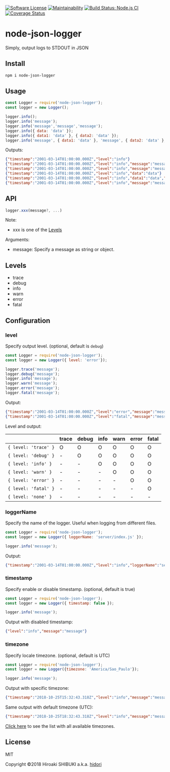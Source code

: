 [![Software License](https://img.shields.io/badge/license-MIT-brightgreen.svg?style=flat-square)](LICENSE)
[![Maintainability](https://api.codeclimate.com/v1/badges/1dd1bfe212c8d70c9b8b/maintainability)](https://codeclimate.com/github/hidori/node-json-logger/maintainability)
[![Build Status: Node.js CI](https://github.com/hidori/node-json-logger/workflows/Node.js%20CI/badge.svg)](https://github.com/hidori/node-json-logger/actions?query=workflow%3A"Node.js+CI")
[![Coverage Status](https://coveralls.io/repos/github/hidori/node-json-logger/badge.svg)](https://coveralls.io/github/hidori/node-json-logger)

# node-json-logger

Simply, output logs to STDOUT in JSON

## Install

```sh
npm i node-json-logger
```

## Usage

```js
const Logger = require('node-json-logger');
const logger = new Logger();

logger.info();
logger.info('message');
logger.info('message','message','message');
logger.info({ data: 'data' });
logger.info({ data1: 'data' }, { data2: 'data' });
logger.info('message', { data1: 'data' }, 'message', { data2: 'data' }, 'message');
```

Outputs:

```json
{"timestamp":"2001-03-14T01:00:00.000Z","level":"info"}
{"timestamp":"2001-03-14T01:00:00.000Z","level":"info","message":"message"}
{"timestamp":"2001-03-14T01:00:00.000Z","level":"info","message":"message","message1":"message","message2":"message"}
{"timestamp":"2001-03-14T01:00:00.000Z","level":"info","data":"data"}
{"timestamp":"2001-03-14T01:00:00.000Z","level":"info","data1":"data","data2":"data"}
{"timestamp":"2001-03-14T01:00:00.000Z","level":"info","message":"message","data1":"data","message1":"message","data2":"data","message2":"message"}
```

## API

```js
logger.xxx(message?, ...)
```

Note:

* xxx is one of the [Levels](#Levels)

Arguments:

* message: Specify a message as string or object.

## <a href="#Levels"></a>Levels

* trace
* debug
* info
* warn
* error
* fatal

## Configuration

### level

Specify output level. (optional, default is `debug`)

```js
const Logger = require('node-json-logger');
const logger = new Logger({ level: 'error'});

logger.trace('message');
logger.debug('message');
logger.info('message');
logger.warn('message');
logger.error('message');
logger.fatal('message');
```

Output:

```json
{"timestamp":"2001-03-14T01:00:00.000Z","level":"error","message":"message"}
{"timestamp":"2001-03-14T01:00:00.000Z","level":"fatal","message":"message"}
```

Level and output:

|                      | trace | debug | info | warn | error | fatal |
|:---------------------|:------|:------|:-----|:-----|:------|:------|
| `{ level: 'trace' }` | O     | O     | O    | O    | O     | O     |
| `{ level: 'debug' }` | -     | O     | O    | O    | O     | O     |
| `{ level: 'info' }`  | -     | -     | O    | O    | O     | O     |
| `{ level: 'warn' }`  | -     | -     | -    | O    | O     | O     |
| `{ level: 'error' }` | -     | -     | -    | -    | O     | O     |
| `{ level: 'fatal' }` | -     | -     | -    | -    | -     | O     |
| `{ level: 'none' }`  | -     | -     | -    | -    | -     | -     |

### loggerName

Specify the name of the logger. Useful when logging from different files.

```js
const Logger = require('node-json-logger');
const logger = new Logger({ loggerName: 'server/index.js' });

logger.info('message');
```

Output:

```json
{"timestamp":"2001-03-14T01:00:00.000Z","level":"info","loggerName":"server/index.js","message":"message"}
```

### timestamp

Specify enable or disable timestamp. (optional, default is true)

```js
const Logger = require('node-json-logger');
const logger = new Logger({ timestamp: false });

logger.info('message');
```

Output with disabled timestamp:

```json
{"level":"info","message":"message"}
```

### timezone

Specify locale timezone. (optional, default is UTC)

```js
const Logger = require('node-json-logger');
const logger = new Logger({timezone: 'America/Sao_Paulo'});

logger.info('message');
```

Output with specific timezone:

```json
{"timestamp":"2018-10-25T15:32:43.318Z","level":"info","message":"message"}
```

Same output with default timezone (UTC):

```json
{"timestamp":"2018-10-25T18:32:43.318Z","level":"info","message":"message"}
```

[Click here](https://momentjs.com/timezone/) to see the list with all available timezones.

## License

MIT

Copyright &copy;2018 Hiroaki SHIBUKI a.k.a. [hidori](https://github.com/hidori)
